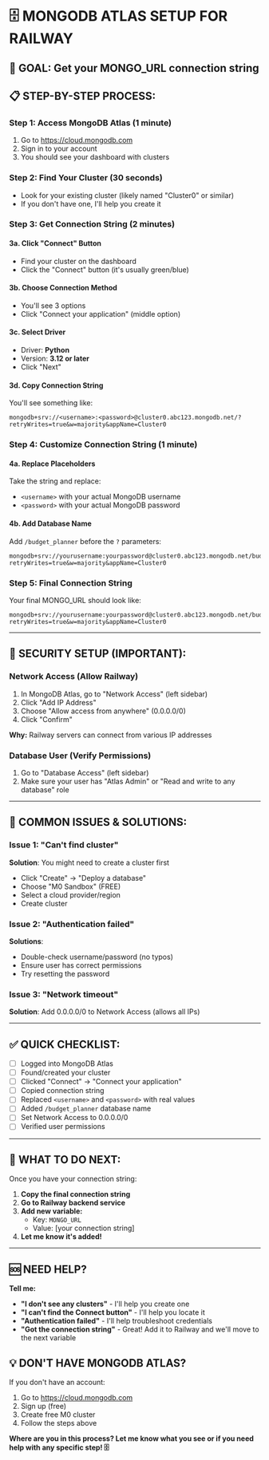 🗄️ MONGODB ATLAS SETUP FOR RAILWAY
==================================

## 🎯 GOAL: Get your MONGO_URL connection string

## 📋 STEP-BY-STEP PROCESS:

### Step 1: Access MongoDB Atlas (1 minute)
1. Go to https://cloud.mongodb.com
2. Sign in to your account
3. You should see your dashboard with clusters

### Step 2: Find Your Cluster (30 seconds)
- Look for your existing cluster (likely named "Cluster0" or similar)
- If you don't have one, I'll help you create it

### Step 3: Get Connection String (2 minutes)

#### 3a. Click "Connect" Button
- Find your cluster on the dashboard
- Click the "Connect" button (it's usually green/blue)

#### 3b. Choose Connection Method  
- You'll see 3 options
- Click "Connect your application" (middle option)

#### 3c. Select Driver
- Driver: **Python**
- Version: **3.12 or later**
- Click "Next"

#### 3d. Copy Connection String
You'll see something like:
```
mongodb+srv://<username>:<password>@cluster0.abc123.mongodb.net/?retryWrites=true&w=majority&appName=Cluster0
```

### Step 4: Customize Connection String (1 minute)

#### 4a. Replace Placeholders
Take the string and replace:
- `<username>` with your actual MongoDB username
- `<password>` with your actual MongoDB password

#### 4b. Add Database Name
Add `/budget_planner` before the `?` parameters:
```
mongodb+srv://yourusername:yourpassword@cluster0.abc123.mongodb.net/budget_planner?retryWrites=true&w=majority&appName=Cluster0
```

### Step 5: Final Connection String
Your final MONGO_URL should look like:
```
mongodb+srv://yourusername:yourpassword@cluster0.abc123.mongodb.net/budget_planner?retryWrites=true&w=majority&appName=Cluster0
```

---

## 🔐 SECURITY SETUP (IMPORTANT):

### Network Access (Allow Railway)
1. In MongoDB Atlas, go to "Network Access" (left sidebar)
2. Click "Add IP Address"
3. Choose "Allow access from anywhere" (0.0.0.0/0)
4. Click "Confirm"

**Why:** Railway servers can connect from various IP addresses

### Database User (Verify Permissions)
1. Go to "Database Access" (left sidebar)
2. Make sure your user has "Atlas Admin" or "Read and write to any database" role

---

## 🚨 COMMON ISSUES & SOLUTIONS:

### Issue 1: "Can't find cluster"
**Solution**: You might need to create a cluster first
- Click "Create" → "Deploy a database"
- Choose "M0 Sandbox" (FREE)
- Select a cloud provider/region
- Create cluster

### Issue 2: "Authentication failed"
**Solutions**: 
- Double-check username/password (no typos)
- Ensure user has correct permissions
- Try resetting the password

### Issue 3: "Network timeout"
**Solution**: Add 0.0.0.0/0 to Network Access (allows all IPs)

---

## ✅ QUICK CHECKLIST:

- [ ] Logged into MongoDB Atlas
- [ ] Found/created your cluster  
- [ ] Clicked "Connect" → "Connect your application"
- [ ] Copied connection string
- [ ] Replaced `<username>` and `<password>` with real values
- [ ] Added `/budget_planner` database name
- [ ] Set Network Access to 0.0.0.0/0
- [ ] Verified user permissions

---

## 🎯 WHAT TO DO NEXT:

Once you have your connection string:

1. **Copy the final connection string**
2. **Go to Railway backend service**
3. **Add new variable:**
   - Key: `MONGO_URL`  
   - Value: [your connection string]
4. **Let me know it's added!**

---

## 🆘 NEED HELP?

**Tell me:**
- **"I don't see any clusters"** - I'll help you create one
- **"I can't find the Connect button"** - I'll help you locate it
- **"Authentication failed"** - I'll help troubleshoot credentials
- **"Got the connection string"** - Great! Add it to Railway and we'll move to the next variable

## 💡 DON'T HAVE MONGODB ATLAS?

If you don't have an account:
1. Go to https://cloud.mongodb.com
2. Sign up (free)
3. Create free M0 cluster
4. Follow the steps above

**Where are you in this process? Let me know what you see or if you need help with any specific step! 🗄️**